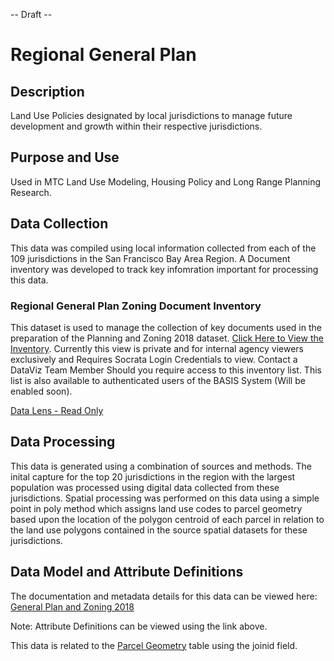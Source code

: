-- Draft --
# Regional General Plan

## Description
Land Use Policies designated by local jurisdictions to manage future development and growth within their respective jurisdictions.

## Purpose and Use  
Used in MTC Land Use Modeling, Housing Policy and Long Range Planning Research.

## Data Collection
This data was compiled using local information collected from each of the 109 jurisdictions in the San Francisco Bay Area Region.  A Document inventory was developed to track key infomration important for processing this data.

### Regional General Plan Zoning Document Inventory
This dataset is used to manage the collection of key documents used in the preparation of the Planning and Zoning 2018 dataset.  [Click Here to View the Inventory](https://mtc.data.socrata.com/dataset/Regional_General_Plan_Zoning_Document_Inventory/akeh-uvij). Currently this view is private and for internal agency viewers exclusively and Requires Socrata Login Credentials to view.  Contact a DataViz Team Member Should you require access to this inventory list.  This list is also available to authenticated users of the BASIS System (Will be enabled soon). 

[Data Lens - Read Only](https://mtc.data.socrata.com/view/dwzg-k3ei)

## Data Processing
This data is generated using a combination of sources and methods.  The inital capture for the top 20 jurisdictions in the region with the largest population was processed using digital data collected from these jurisdictions.  Spatial processing was performed on this data using a simple point in poly method which assigns land use codes to parcel geometry based upon the location of the polygon centroid of each parcel in relation to the land use polygons contained in the source spatial datasets for these jurisdictions.  

## Data Model and Attribute Definitions
The documentation and metadata details for this data can be viewed here: [General Plan and Zoning 2018](https://mtc.data.socrata.com/Land-Use/General-Plan-and-Zoning-2018/udk3-z2d5)

Note:
Attribute Definitions can be viewed using the link above.

This data is related to the [Parcel Geometry](https://mtc.data.socrata.com/Cadastral/Region-Parcels-2018-/fqea-xb6g) table using the joinid field.